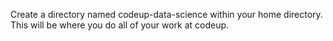 Create a directory named codeup-data-science within your home directory. This will be where you do all of your work at codeup.